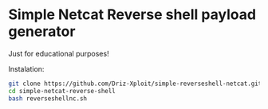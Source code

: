# Simple Netcat Reverse shell payload generator

Just for educational purposes!

Instalation:
   ```bash
   git clone https://github.com/Driz-Xploit/simple-reverseshell-netcat.git
   cd simple-netcat-reverse-shell
   bash reverseshellnc.sh
